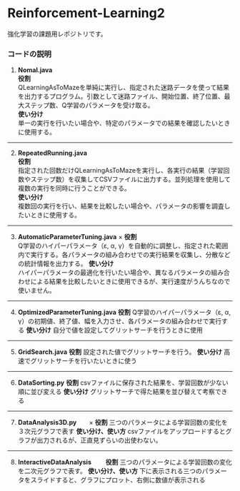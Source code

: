 # Reinforcement-Learning2
強化学習の課題用レポジトリです。

### コードの説明


1. **Nomal.java**  
**役割**  
QLearningAsToMazeを単純に実行し、指定された迷路データを使って結果を出力するプログラム。引数として迷路ファイル、開始位置、終了位置、最大ステップ数、Q学習のパラメータを受け取る。  
**使い分け**  
単一の実行を行いたい場合や、特定のパラメータでの結果を確認したいときに使用する。
---
2. **RepeatedRunning.java**  
**役割**  
指定された回数だけQLearningAsToMazeを実行し、各実行の結果（学習回数やステップ数）を収集してCSVファイルに出力する。並列処理を使用して複数の実行を同時に行うことができる。  
**使い分け**  
複数回の実行を行い、結果を比較したい場合や、パラメータの影響を調査したいときに使用する。
---
3. **AutomaticParameterTuning.java**  ×
**役割**  
Q学習のハイパーパラメータ（ε, α, γ）を自動的に調整し、指定された範囲内で実行する。各パラメータの組み合わせでの実行結果を収集し、分散などの統計情報を出力する。
**使い分け**  
ハイパーパラメータの最適化を行いたい場合や、異なるパラメータの組み合わせによる結果を比較したいときに使用できるが、実行速度がうんちなので使いません。
---
4. **OptimizedParameterTuning.java**
**役割**
Q学習のハイパーパラメータ（ε, α, γ）の初期値、終了値、幅を入力させ、各パラメータの組み合わせで実行する
**使い分け**
自分で値を設定してグリットサーチを行うときに使用
---
5. **GridSearch.java**
**役割**
設定された値でグリットサーチを行う。
**使い分け**
高速でグリットサーチを行いたいときに使う
---
6. **DataSorting.py**
**役割**
csvファイルに保存された結果を、学習回数が少ない順に並び変える
**使い分け**
グリットサーチで得た結果を並び替えて考察できる
---
7. **DataAnalysis3D.py**　　×
**役割**
三つのパラメータによる学習回数の変化を３次元グラフで表す
**使い分け、使い方**
csvファイルをアップロードするとグラフが出力されるが、正直見ずらいの出使わない。
---
8. **InteractiveDataAnalysis**　　
**役割**
三つのパラメータによる学習回数の変化を二次元グラフで表す。
**使い分け、使い方**
下に表示される三つのパラメータをスライドすると、グラフにプロット、右側に数値が表示される
